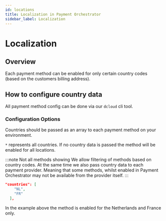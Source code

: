```yaml
---
id: locations
title: Localization in Payment Orchestrator
sidebar_label: Localization
---
```


# Localization

## Overview

Each payment method can be enabled for only certain country codes (based on the customers billing address).

## How to configure country data

All payment method config can be done via our `dcloud` cli tool.

### Configuration Options

Countries should be passed as an array to each payment method on your environment.  

`*` represents all countries. If no country data is passed the method will be enabled for all locations.

:::note Not all methods showing
We allow filtering of methods based on country codes. At the same time we also pass country data to each payment provider. Meaning that some methods, whilst enabled in Payment Orchestrator may not be available from the provider itself.
:::

```json
"countries": [
    "NL",
    "FR"
  ],
```
In the example above the method is enabled for the Netherlands and France only.
